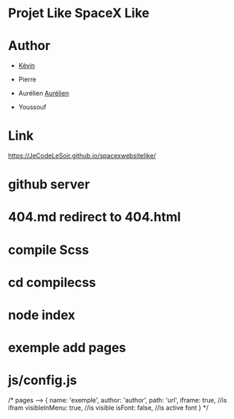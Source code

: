 # Projet Like SpaceX Like


# Author

*  [Kévin](https://github.com/entropeex)

* Pierre

* Aurélien [Aurélien](https://github.com/JeCodeLeSoir)

* Youssouf

# Link
https://JeCodeLeSoir.github.io/spacexwebsitelike/

# github server
# 404.md redirect to 404.html

# compile Scss
# cd compilecss
# node index

# exemple add pages
# js/config.js
/*
  pages -->
  {
      name: 'exemple',
      author: 'author',
      path: 'url',
      iframe: true, //is ifram
      visibleInMenu: true, //is visible
      isFont: false, //is active font
  }
*/

